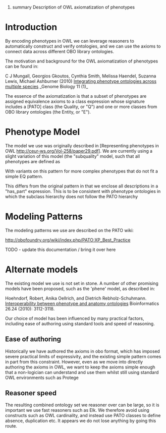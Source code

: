 1.  summary Description of OWL axiomatization of phenotypes

Introduction
============

By encoding phenotypes in OWL we can leverage reasoners to automatically
construct and verify ontologies, and we can use the axioms to connect
data across different OBO library ontologies.

The motivation and background for the OWL axiomatization of phenotypes
can be found in:

C J Mungall, Georgios Gkoutos, Cynthia Smith, Melissa Haendel, Suzanna
Lewis, Michael Ashburner (2010) [Integrating phenotype ontologies across
multiple species](http://genomebiology.com/2010/11/1/R2) \_Genome
Biology 11 (1)\_

The essence of the axiomatization is that a subset of phenotypes are
assigned equivalence axioms to a class expression whose signature
includes a [PATO] class (the Quality, or "Q") and one or more classes
from OBO library ontologies (the Entity, or "E").

Phenotype Model
===============

The model we use was originally described in [Representing phenotypes in
OWL <http://ceur-ws.org/Vol-258/paper29.pdf>]. We are currently using a
slight variation of this model (the "subquality" model, such that all
phenotypes are defined as

With variants on this pattern for more complex phenotypes that do not
fit a simple EQ pattern.

This differs from the original pattern in that we enclose all
descriptions in a "has\_part" expression. This is to be consistent with
phenotype ontologies in which the subclass hierarchy does not follow the
PATO hierarchy

Modeling Patterns
=================

The modeling patterns we use are described on the PATO wiki:

<http://obofoundry.org/wiki/index.php/PATO:XP_Best_Practice>

TODO - update this documentation / bring it over here

Alternate models
================

The existing model we use is not set in stone. A number of other
promising models have been proposed, such as the 'phene' model, as
described in:

Hoehndorf, Robert, Anika Oellrich, and Dietrich Rebholz-Schuhmann.
[Interoperability between phenotype and anatomy
ontologies](http://bioinformatics.oxfordjournals.org/content/26/24/3112.short)
Bioinformatics 26.24 (2010): 3112-3118.

Our choice of model has been influenced by many practical factors,
including ease of authoring using standard tools and speed of reasoning.

Ease of authoring
-----------------

Historically we have authored the axioms in obo format, which has
imposed severe practical limits of expressivity, and the existing simple
pattern comes in part from this constraint. However, even as we move
into directly authoring the axioms in OWL, we want to keep the axioms
simple enough that a non-logician can understand and use them whilst
still using standard OWL environments such as Protege

Reasoner speed
--------------

The resulting combined ontology set we reasoner over can be large, so it
is important we use fast reasoners such as Elk. We therefore avoid using
constructs such as OWL cardinality, and instead use PATO classes to
define absence, duplication etc. It appears we do not lose anything by
going this route.
